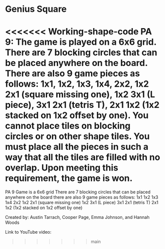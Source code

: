 # Genius Square
<<<<<<< Working-shape-code
PA 9:
The game is played on a 6x6 grid.
There are 7 blocking circles that can be placed anywhere on the board.
There are also 9 game pieces as follows:
  1x1,
  1x2,
  1x3,
  1x4,
  2x2,
  1x2 2x1 (square missing one),
  1x2 3x1 (L piece),
  3x1 2x1 (tetris T),
  2x1 1x2 (1x2 stacked on 1x2 offset by one).
  You cannot place tiles on blocking circles or on other shape tiles.
  You must place all the pieces in such a way that all the tiles are filled with no overlap.
  Upon meeting this requirement, the game is won. 
=======
PA 9
Game is a 6x6 grid
There are 7 blocking circles that can be placed anywhere on the board
there are also 9 game pieces as follows:
  1x1
  1x2
  1x3
  1x4
  2x2
  1x2 2x1 (square missing one)
  1x2 3x1 (L piece)
  3x1 2x1 (tetris T)
  2x1 1x2 (1x2 stacked on 1x2 offset by one)
  
 Created by:
 Austin Tarrach, Cooper Page, Emma Johnson, and Hannah Woods
 
 Link to YouTube video:
 
  
>>>>>>> main
 
  
